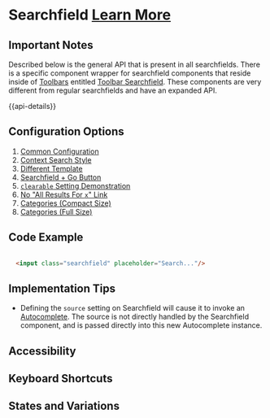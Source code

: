 # Searchfield  [Learn More](https://soho.infor.com/index.php?p=component/search-box)

## Important Notes

Described below is the general API that is present in all searchfields.  There is a specific component wrapper for searchfield components that reside inside of [Toolbars]( ../components/toolbar/) entitled [Toolbar Searchfield]( ../components/toolbar-searchfield).  These components are very different from regular searchfields and have an expanded API.

{{api-details}}

## Configuration Options

1. [Common Configuration]( ../components/searchfield/example-index.html)
2. [Context Search Style]( ../components/searchfield/example-context-search-style.html)
3. [Different Template]( ../components/searchfield/example-different-template.html)
4. [Searchfield + Go Button]( ../components/searchfield/example-go-button.html)
5. [`clearable` Setting Demonstration]( ../components/searchfield/example-clearable.html)
6. [No "All Results For `x`" Link]( ../components/searchfield/example-no-all-results-link.html)
7. [Categories (Compact Size)]( ../components/searchfield/example-categories-short.html)
8. [Categories (Full Size)]( ../components/searchfield/example-categories-full.html)

## Code Example

```html

  <input class="searchfield" placeholder="Search..."/>


```

## Implementation Tips

- Defining the `source` setting on Searchfield will cause it to invoke an [Autocomplete]( ../components/autocomplete).  The source is not directly handled by the Searchfield component, and is passed directly into this new Autocomplete instance.

## Accessibility

## Keyboard Shortcuts

## States and Variations
